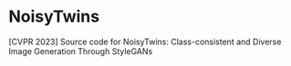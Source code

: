# NoisyTwins
[CVPR 2023] Source code for NoisyTwins: Class-consistent and Diverse Image Generation Through StyleGANs
